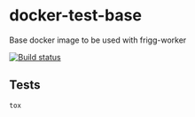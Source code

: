 # docker-test-base
Base docker image to be used with frigg-worker

[![Build status](https://ci.frigg.io/frigg/<docker-test-base>.svg)](https://ci.frigg.io/frigg/docker-test-base/last/)


## Tests
```
tox
```
